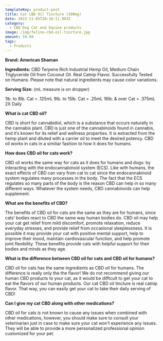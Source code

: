 ```yaml
---
templateKey: product-post
title: Cat CBD Oil Tincture (300mg)
date: 2022-11-05T20:16:11.963Z
category:
  - CBD Dog Cat and Equine products
image: /img/feline-cbd-oil-tincture.jpg
amount: 59.99
tags:
  - Products
---
```

**Brand: American Shaman**

**Ingredients:** CBD Terpene Rich Industrial Hemp Oil, Medium Chain Triglyceride Oil from Coconut Oil. Real Catnip Flavor. Successfully Tested on Humans. Please note that natural ingredients may cause color variations.

**Serving Size:** (mL measure is on dropper)

1lb. to 8lb. Cat = .125mL 9lb. to 15lb. Cat = .25mL
16lb. & over Cat = .375mL
2X Daily

**What is cat CBD oil?**

CBD is short for cannabidiol, which is a substance that occurs naturally in the cannabis plant. CBD is just one of the cannabinoids found in cannabis, and it’s known for its relief and wellness properties. It is extracted from the hemp plant and diluted with a carrier oil to meet the desired potency. CBD oil works in cats in a similiar fashion to how it does for humans. 

**How does CBD oil for cats work?**

CBD oil works the same way for cats as it does for humans and dogs: by interacting with the endocannabinoid system (ECS). Like with humans, the exact effects of CBD can vary from cat to cat since the endocannabinoid system regulates many processes in the body. The fact that the ECS regulates so many parts of the body is the reason CBD can help in so many different ways. Whatever the system needs, CBD cannabinoids can help supplement.

**What are the benefits of CBD?**

The benefits of CBD oil for cats are the same as they are for humans, since cats’ bodies react to CBD the same way human bodies do. CBD oil may help your cat get relief from mild discomfort, promote relaxation, reduce everyday stresses, and provide relief from occasional sleeplessness. It is possible it may provide your cat with positive mental support, help to improve their mood, maintain cardiovascular function, and help promote joint flexibility. These benefits provide cats with helpful support for their bodies and minds as they age.

**What is the difference between CBD oil for cats and CBD oil for humans?**

CBD oil for cats has the same ingredients as CBD oil for humans.  The difference is really only the the flavor! We do not recommend giving our human CBD products to your cat, as it would be difficult to get your cat to eat the flavors of our human products. Our cat CBD oil tincture is real catnip flavor. That way, you can easily get your cat to take their daily serving of CBD!

**Can I give my cat CBD along with other medications?**

CBD oil for cats is not known to cause any issues when combined with other medications, however, you should make sure to consult your veterinarian just in case to make sure your cat won’t experience any issues. They will be able to provide a more personalized professional opinion customized for your pet.